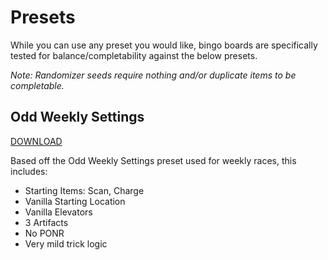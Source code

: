 # Presets

While you can use any preset you would like, bingo boards are specifically tested for balance/completability against the below presets.

*Note: Randomizer seeds require nothing and/or duplicate items to be completable.*

## Odd Weekly Settings

[DOWNLOAD](odd_weekly.json)

Based off the Odd Weekly Settings preset used for weekly races, this includes:
- Starting Items: Scan, Charge
- Vanilla Starting Location
- Vanilla Elevators
- 3 Artifacts
- No PONR
- Very mild trick logic
